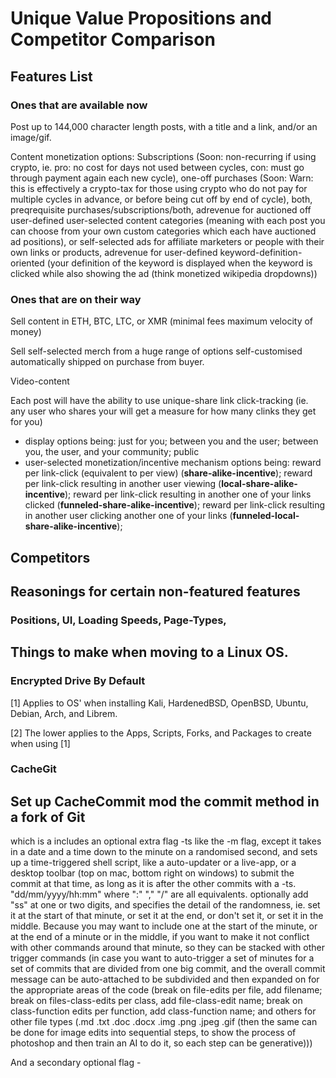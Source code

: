 # Unique Value Propositions and Competitor Comparison


## Features List

### Ones that are available now

Post up to 144,000 character length posts, with a title and a link, and/or an image/gif.

Content monetization options: Subscriptions (Soon: non-recurring if using crypto, ie. pro: no cost for days not used between cycles, con: must go through payment again each new cycle), one-off purchases (Soon: Warn: this is effectively a crypto-tax for those using crypto who do not pay for multiple cycles in advance, or before being cut off by end of cycle), both, preqrequisite purchases/subscriptions/both, adrevenue for auctioned off user-defined user-selected content categories (meaning with each post you can choose from your own custom categories which each have auctioned ad positions), or self-selected ads for affiliate marketers or people with their own links or products, adrevenue for user-defined keyword-definition-oriented (your definition of the keyword is displayed when the keyword is clicked while also showing the ad (think monetized wikipedia dropdowns))




### Ones that are on their way

Sell content in ETH, BTC, LTC, or XMR (minimal fees maximum velocity of money)

Sell self-selected merch from a huge range of options self-customised automatically shipped on purchase from buyer.

Video-content

Each post will have the ability to use unique-share link click-tracking (ie. any user who shares your will get a measure for how many clinks they get for you) 
- display options being: just for you; between you and the user; between you, the user, and your community; public 
- user-selected monetization/incentive mechanism options being: reward per link-click (equivalent to per view) (**share-alike-incentive**); reward per link-click resulting in another user viewing (**local-share-alike-incentive**); reward per link-click resulting in another one of your links clicked (**funneled-share-alike-incentive**); reward per link-click resulting in another user clicking another one of your links (**funneled-local-share-alike-incentive**);

## Competitors



## Reasonings for certain non-featured features

### Positions, UI, Loading Speeds, Page-Types, 



## Things to make when moving to a Linux OS.

### Encrypted Drive By Default

[1] Applies to OS' when installing Kali, HardenedBSD, OpenBSD, Ubuntu, Debian, Arch, and Librem.

[2] The lower applies to the Apps, Scripts, Forks, and Packages to create when using [1] 


### CacheGit

## Set up CacheCommit mod the commit method in a fork of Git
which is a includes an optional extra flag -ts like the -m flag, except it takes in a date and a time down to the minute on a randomised second, and sets up a time-triggered shell script, like a auto-updater or a live-app, or a desktop toolbar (top on mac, bottom right on windows) to submit the commit at that time, as long as it is after the other commits with a -ts. \"dd/mm/yyyy/hh:mm\" where \":\" \",\" \"/\" are all equivalents. optionally add \"ss\" at one or two digits, and specifies the detail of the randomness, ie. set it at the start of that minute, or set it at the end, or don't set it, or set it in the middle. Because you may want to include one at the start of the minute, or at the end of a minute or in the middle, if you want to make it not conflict with other commands around that minute, so they can be stacked with other trigger commands (in case you want to auto-trigger a set of minutes for a set of commits that are divided from one big commit, and the overall commit message can be auto-attached to be subdivided and then expanded on for the appropriate areas of the code (break on file-edits per file, add filename; break on files-class-edits per class, add file-class-edit name; break on class-function edits per function, add class-function name; and others for other file types (.md .txt .doc .docx .img .png .jpeg .gif (then the same can be done for image edits into sequential steps, to show the process of photoshop and then train an AI to do it, so each step can be generative)))

And a secondary optional flag -


